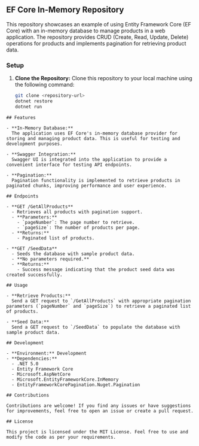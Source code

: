 ## EF Core In-Memory Repository

This repository showcases an example of using Entity Framework Core (EF Core) with an in-memory database to manage products in a web application. The repository provides CRUD (Create, Read, Update, Delete) operations for products and implements pagination for retrieving product data.

### Setup

1. **Clone the Repository:**
   Clone this repository to your local machine using the following command:
   ```bash
   git clone <repository-url>
   dotnet restore
   dotnet run
```
## Features

- **In-Memory Database:**
  The application uses EF Core's in-memory database provider for storing and managing product data. This is useful for testing and development purposes.

- **Swagger Integration:**
  Swagger UI is integrated into the application to provide a convenient interface for testing API endpoints.

- **Pagination:**
  Pagination functionality is implemented to retrieve products in paginated chunks, improving performance and user experience.

## Endpoints

- **GET /GetAllProducts**
  - Retrieves all products with pagination support.
  - **Parameters:**
    - `pageNumber`: The page number to retrieve.
    - `pageSize`: The number of products per page.
  - **Returns:**
    - Paginated list of products.

- **GET /SeedData**
  - Seeds the database with sample product data.
  - **No parameters required.**
  - **Returns:**
    - Success message indicating that the product seed data was created successfully.

## Usage

- **Retrieve Products:**
  Send a GET request to `/GetAllProducts` with appropriate pagination parameters (`pageNumber` and `pageSize`) to retrieve a paginated list of products.

- **Seed Data:**
  Send a GET request to `/SeedData` to populate the database with sample product data.

## Development

- **Environment:** Development
- **Dependencies:**
  - .NET 5.0
  - Entity Framework Core
  - Microsoft.AspNetCore
  - Microsoft.EntityFrameworkCore.InMemory
  - EntityFrameworkCorePagination.Nuget.Pagination

## Contributions

Contributions are welcome! If you find any issues or have suggestions for improvements, feel free to open an issue or create a pull request.

## License

This project is licensed under the MIT License. Feel free to use and modify the code as per your requirements.
